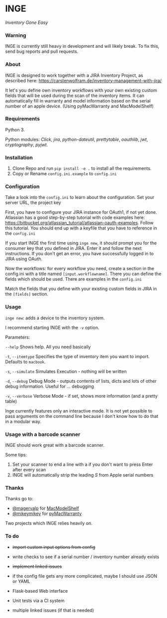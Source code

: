 INGE
====
_Inventory Gone Easy_

### Warning 

INGE is currently still heavy in development and will likely break. 
To fix this, send bug reports and pull requests.

### About

INGE is designed to work together with a JIRA Inventory Project, as described here: 
<https://carstenwolfram.de/inventory-management-with-jira/> 

It let's you define own inventory workflows with your own existing custom fields that will be used during the scan
of the inventory items. It can automatically fill in warranty and model information based on the serial number
of an apple device. (Using pyMacWarranty and MacModelShelf)

### Requirements

Python 3. 
        
Python modules: *Click*, *jira*, *python-dateutil*, *prettytable*, *oauthlib*, *jwt*, *cryptography*, *pyjwt*.

### Installation

1. Clone Repo and run `pip install -e .` to install all the requirements.
2. Copy or Rename `config.ini.example` to `config.ini`

### Configuration

Take a look into the `config.ini` to learn about the configuration. Set your server URL, the project key 

First, you have to configure your JIRA instance for OAuth1, if not yet done. 
Atlassian has a good step-by-step tutorial with code examples here: 
<https://bitbucket.org/atlassian_tutorial/atlassian-oauth-examples>.
Follow this tutorial. You should end up with a keyfile that you have to reference in the `config.ini`

If you start INGE the first time using `inge new`, it should prompt you for the consumer key that you
defined in JIRA. Enter it and follow the next instructions. If you don't get an error, you have successfully
logged in to JIRA using OAuth.

Now the workflows: 
for every workflow you need, create a section in the config.ini with a title named `[input.workflowname]`.
There you can define the fields which should be used. There are examples in the `config.ini`

Match the fields that you define with your existing custom fields in JIRA in the `[fields]` section.

### Usage

`inge new`: adds a device to the inventory system.

I recommend starting INGE with the `-v` option.

Parameters:

`--help`
Shows help. All you need basically

`-t`, `--itemtype`
Specifies the type of inventory item you want to import. Defaults to `macbook`.

`-s`, `--simulate`
Simulates Execution - nothing will be written

`-d`, `--debug`
Debug Mode - outputs contents of lists, dicts and lots of other debug information. Useful for ... debugging

`-v`, `--verbose`
Verbose Mode - if set, shows more information (and a pretty table)

Inge currently features only an interactive mode. 
It is not yet possible to pass arguments on the command line because I don't know how to do that in a modular way.

### Usage with a barcode scanner

INGE should work great with a barcode scanner.

Some tips:

1. Set your scanner to end a line with a <CR> if you don't want to press Enter after every scan
2. INGE will automatically strip the leading *S* from Apple serial numbers


### Thanks

Thanks go to:

* [@magervalp](https://twitter.com/magervalp) for [MacModelShelf](https://github.com/MagerValp/MacModelShelf)
* [@mikeymikey](https://twitter.com/mikeymikey) for [pyMacWarranty](https://github.com/pudquick/pyMacWarranty)

Two projects which INGE relies heavily on. 

### To do

- ~~import custom input options from config~~

- write checks to see if a serial number / inventory number already exists

- ~~implement linked issues~~

- if the config file gets any more complicated, maybe I should use JSON or YAML

- Flask-based Web interface

- Unit tests via a CI system

- multiple linked issues (if that is needed)